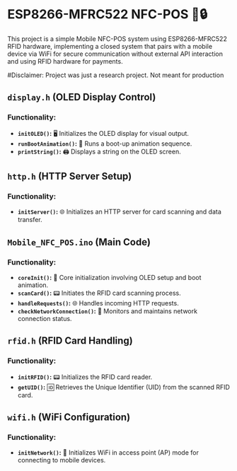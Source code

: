 # ESP8266-MFRC522 NFC-POS 📱🔒

This project is a simple Mobile NFC-POS system using ESP8266-MFRC522 RFID hardware, implementing a closed system that pairs with a mobile device via WiFi for secure communication without external API interaction and using RFID hardware for payments.

#Disclaimer: Project was just a research project. Not meant for production

## `display.h` (OLED Display Control)

### Functionality:
- **`initOLED()`:** 🖥️ Initializes the OLED display for visual output.
- **`runBootAnimation()`:** 🌟 Runs a boot-up animation sequence.
- **`printString()`:** 🖨️ Displays a string on the OLED screen.

## `http.h` (HTTP Server Setup)

### Functionality:
- **`initServer()`:** 🌐 Initializes an HTTP server for card scanning and data transfer.

## `Mobile_NFC_POS.ino` (Main Code)

### Functionality:
- **`coreInit()`:** 🚀 Core initialization involving OLED setup and boot animation.
- **`scanCard()`:** 📟 Initiates the RFID card scanning process.
- **`handleRequests()`:** 🌐 Handles incoming HTTP requests.
- **`checkNetworkConnection()`:** 📡 Monitors and maintains network connection status.

## `rfid.h` (RFID Card Handling)

### Functionality:
- **`initRFID()`:** 📟 Initializes the RFID card reader.
- **`getUID()`:** 🆔 Retrieves the Unique Identifier (UID) from the scanned RFID card.

## `wifi.h` (WiFi Configuration)

### Functionality:
- **`initNetwork()`:** 📶 Initializes WiFi in access point (AP) mode for connecting to mobile devices.
